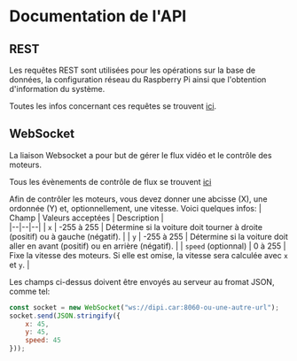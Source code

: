 # Documentation de l'API

## REST

Les requêtes REST sont utilisées pour les opérations sur la base de données, la configuration réseau du Raspberry Pi ainsi que l'obtention d'information du système.

Toutes les infos concernant ces requêtes se trouvent [ici](https://documenter.getpostman.com/view/16024598/TzY1gGLM).

## WebSocket

La liaison Websocket a pour but de gérer le flux vidéo et le contrôle des moteurs.

Tous les évènements de contrôle de flux se trouvent [ici](https://github.com/TeaFlex/PiStreamer/blob/HEAD/doc/DOCUMENTATION-fr.md#evènements-websocket)

Afin de contrôler les moteurs, vous devez donner une abcisse (X), une ordonnée (Y) et, optionnellement, une vitesse. Voici quelques infos:
| Champ | Valeurs acceptées | Description |  
|--|--|--|
| `x` | -255 à 255 | Détermine si la voiture doit tourner à droite (positif) ou à gauche (négatif). |
| `y` | -255 à 255 | Détermine si la voiture doit aller en avant (positif) ou en arrière (négatif). |
| `speed` (optionnal) | 0 à 255 | Fixe la vitesse des moteurs. Si elle est omise, la vitesse sera calculée avec `x` et `y`. |

Les champs ci-dessus doivent être envoyés au serveur au fromat JSON, comme tel:
```js
const socket = new WebSocket("ws://dipi.car:8060-ou-une-autre-url");
socket.send(JSON.stringify({
	x: 45,
	y: 45,
	speed: 45
}));
```